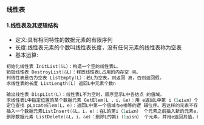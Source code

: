 ### 线性表
#### 1.线性表及其逻辑结构
- 定义:具有相同特性的数据元素的有限序列
- 长度:线性表元素的个数叫线性表长度，没有任何元素的线性表称为空表
- 基本运算:
```c
初始化线性表 InitList(&L）：构造一个空的线性表L。 
销毁线性表 DestroyList(&L）：释放线性表L占用的内存空 间。
判线性表是否为空表 ListEmpty(L）：若L为空表，则返回 真，否则返回假。 
求线性表的长度 ListLength(L) 返回L中元素个数n

输出线性表 DispList(L)：线性表L不为空时，顺序显示L中各结点 的值域。
求线性表L中指定位置的某个数据元素 GetElem(L ，i，&e）：用 e返回L中第 i（1≤i≤n）个元素的值。 
定位查找 pLocateElem(L，e)：返回L中第一个值域与e相等的逻 辑位序。若这样的元素不存在，则返回值为0。 
插入一个数据元素ListInsert(&L，i，e)：在L的第i（1≤i≤n） 个元素之前插入新的元素e，L的长度增1。 
删除数据元素 ListDelete(&L，i，&e）：删除L的第i（1≤isn） 个元素，并用e返回其值，L的长度减1。

```